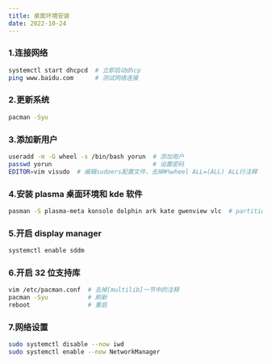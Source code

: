 ```yaml
---
title: 桌面环境安装
date: 2022-10-24
---
```


### 1.连接网络

```bash
systemctl start dhcpcd  # 立即启动dhcp
ping www.baidu.com      # 测试网络连接
```

### 2.更新系统

```bash
pacman -Syu
```

### 3.添加新用户

```bash
useradd -m -G wheel -s /bin/bash yorun  # 添加用户
passwd yorun                            # 设置密码
EDITOR=vim visudo  # 编辑sudoers配置文件，去掉#%wheel ALL=(ALL) ALL行注释
```

### 4.安装 plasma 桌面环境和 kde 软件

```bash
pasman -S plasma-meta konsole dolphin ark kate gwenview vlc  # partitionmanaer kdf
```

### 5.开启 display manager

```bash
systemctl enable sddm
```

### 6.开启 32 位支持库

```bash
vim /etc/pacman.conf  # 去掉[multilib]一节中的注释
pacman -Syu           # 刷新
reboot                # 重启
```

### 7.网络设置

```bash
sudo systemctl disable --now iwd
sudo systemctl enable --now NetworkManager
```
